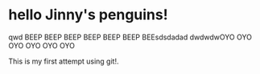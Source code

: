 # hello Jinny's penguins!

 qwd
BEEP BEEP BEEP BEEP BEEP BEEP BEEsdsdadad
dwdwdwOYO OYO OYO OYO OYO OYO 



This is my first attempt using git!.
